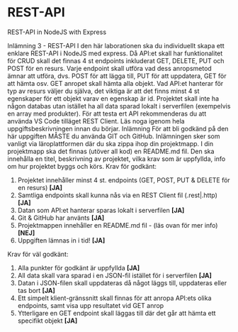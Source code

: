 # REST-API
 REST-API in NodeJS with Express

 Inlämning 3 - REST-API
I den här laborationen ska du individuellt skapa ett enklare REST-API i NodeJS med
express. Då API:et skall har funktionalitet för CRUD skall det finnas 4 st endpoints
inkluderat GET, DELETE, PUT och POST för en resurs. Varje endpoint skall utföra vad
dess anropsmetod ämnar att utföra, dvs. POST för att lägga till, PUT för att uppdatera,
GET för att hämta osv. GET anropet skall hämta alla objekt. Vad API:et hanterar för typ av
resurs väljer du själva, det viktiga är att det finns minst 4 st egenskaper för ett objekt varav
en egenskap är id. Projektet skall inte ha någon databas utan istället ha all data sparad
lokalt i serverfilen (exempelvis en array med produkter). För att testa ert API
rekommenderas du att använda VS Code tilläget REST Client.
Läs noga igenom hela uppgiftsbeskrivningen innan du börjar.
Inlämning
För att bli godkänd på den här uppgiften MÅSTE du använda GIT och GitHub.
Inlämningen sker som vanligt via läroplattformen där du ska zippa ihop din projektmapp.
I din projektmapp ska det finnas (utöver all kod) en README.md fil. Den ska innehålla en
titel, beskrivning av projektet, vilka krav som är uppfyllda, info om hur projektet byggs
och körs.
Krav för godkänt:
1. Projektet innehåller minst 4 st. endpoints (GET, POST, PUT & DELETE för en resurs) **[JA]**
2. Samtliga endpoints skall kunna nås via en REST Client fil (.rest|.http) **[JA]**
3. Datan som API:et hanterar sparas lokalt i serverfilen **[JA]**
4. Git & GitHub har använts **[JA]**
5. Projektmappen innehåller en README.md fil - (läs ovan för mer info) **[NEJ]**
6. Uppgiften lämnas in i tid! **[JA]**

Krav för väl godkänt:
1. Alla punkter för godkänt är uppfyllda **[JA]**
2. All data skall vara sparad i en JSON-fil istället för i serverfilen **[JA]**
3. Datan i JSON-filen skall uppdateras då något läggs till, uppdateras eller tas bort **[JA]**
4. Ett simpelt klient-gränssnitt skall finnas för att anropa API:ets olika endpoints, samt
visa upp resultatet vid GET anrop
5. Ytterligare en GET endpoint skall läggas till där det går att hämta ett specifikt objekt **[JA]**

